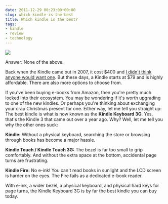 ```yaml
---
date: 2011-12-29 00:23:00+00:00
slug: which-kindle-is-the-best
title: Which kindle is the best?
tags:
- kindle
- review
- technology
---
```


![](http://media.tumblr.com/tumblr_lwxutpezWs1qfn08u.jpg)




Answer: None of the above.




Back when the Kindle came out in 2007, it cost $400 and [I didn't think anyone would want one](http://wordbit.freehostia.com/amazons-paperless-utopia/). But these days, a Kindle starts at $79 and is highly affordable. There are also more options to choose from.




If you've been buying e-books from Amazon, then you're pretty much locked into their ecosystem. You may be wondering if it's worth upgrading to one of the new kindles. Or perhaps you're thinking about exchanging your crap Christmas present for one. Either way, let me tell you straight up: The best kindle is what is now known as the **Kindle Keyboard 3G**. Yes, that's the Kindle 3 that came out over a year ago. Why? Well, let me tell you why the other ones suck:




**Kindle:** Without a physical keyboard, searching the store or browsing through books has become a major hassle.




**Kindle Touch / Kindle Touch 3G:** The bezel is far too small to grip comfortably. And without the extra space at the bottom, accidental page turns are frustrating.




**Kindle Fire:** No e-ink! You can't read books in sunlight and the LCD screen is harder on the eyes. The Fire fails as a dedicated e-book reader.




With e-ink, a wider bezel, a physical keyboard, and physical hard keys for page turns, the Kindle Keyboard 3G is by far the best kindle you can buy today.
